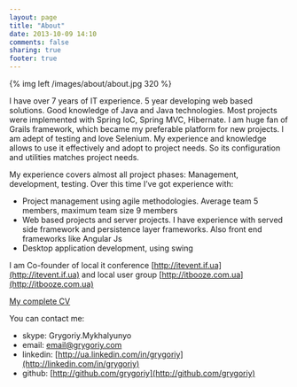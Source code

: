 ```yaml
---
layout: page
title: "About"
date: 2013-10-09 14:10
comments: false
sharing: true
footer: true
---
```

{% img left /images/about/about.jpg 320 %}

I have over 7 years of IT experience. 5 year developing web based solutions. Good knowledge of Java and Java technologies. Most
projects were implemented with Spring IoC, Spring MVC, Hibernate. I am huge fan of Grails framework, which became my
preferable platform for new projects. I am adept of testing and love Selenium. My experience and knowledge allows to use it
effectively and adopt to project needs. So its configuration and utilities matches project needs.

My experience covers almost all project phases: Management, development, testing. Over this time I’ve got experience with:
* Project management using agile methodologies. Average team 5 members, maximum team size 9 members
* Web based projects and server projects. I have experience with served side framework and persistence layer frameworks. Also front
end frameworks like Angular Js
* Desktop application development, using swing

I am Co-founder of local it conference [http://itevent.if.ua](http://itevent.if.ua) and local user group [http://itbooze.com.ua](http://itbooze.com.ua)

[My complete CV](https://docs.google.com/file/d/0Bx6AlKBEHkNtNTVyOUpCbWtoN2c/edit?usp=sharing)

You can contact me:
* skype:	Grygoriy.Mykhalyunyo
* email:	[email@grygoriy.com](mailto:email@grygoriy.com)
* linkedin: 	[http://ua.linkedin.com/in/grygoriy](http://linkedin.com/in/grygoriy)
* github:	[http://github.com/grygoriy](http://github.com/grygoriy)

